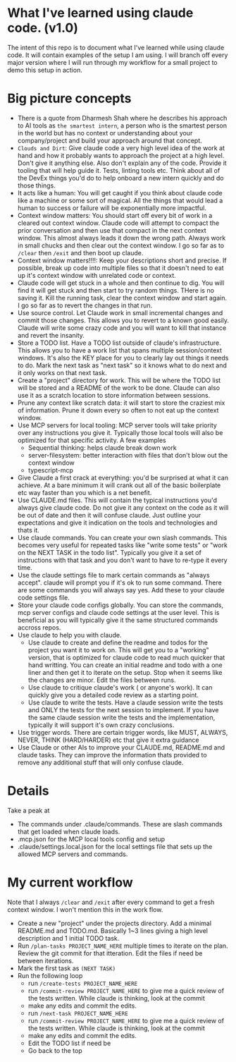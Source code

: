 # What I've learned using claude code. (v1.0)

The intent of this repo is to document what I've learned while using claude code. It will contain examples of the setup I am using. I will branch off every major version where I will run through my workflow for a small project to demo this setup in action.

# Big picture concepts

- There is a quote from Dharmesh Shah where he describes his approach to AI tools as `the smartest intern`, a person who is the smartest person in the world but has no context or understanding about your company/project and build your approach around that concept.
- `Clouds and Dirt`: Give claude code a very high level idea of the work at hand and how it probably wants to approach the project at a high level. Don't give it anything else. Also don't explain any of the code. Provide it tooling that will help guide it. Tests, linting tools etc. Think about all of the DevEx things you'd do to help onboard a new intern quickly and do those things.
- It acts like a human: You will get caught if you think about claude code like a machine or some sort of magical. All the things that would lead a human to success or failure will be exponentially more impactful.
- Context window matters: You should start off every bit of work in a cleared out context window. Claude code will attempt to compact the prior conversation and then use that compact in the next context window. This almost always leads it down the wrong path. Always work in small chucks and then clear out the context window. I go so far as to `/clear` then `/exit` and then boot up claude.
- Context window matters!!!!: Keep your descriptions short and precise. If possible, break up code into multiple files so that it doesn't need to eat up it's context window with unrelated code or context.
- Claude code will get stuck in a whole and then continue to dig. You will find it will get stuck and then start to try random things. THere is no saving it. Kill the running task, clear the context window and start again. I go so far as to revert the changes in that run.
- Use source control. Let Claude work in small incremental changes and commit those changes. This allows you to revert to a known good easily. Claude will write some crazy code and you will want to kill that instance and revert the insanity.
- Store a TODO list. Have a TODO list outside of claude's infrastructure. This allows you to have a work list that spans multiple session/context windows. It's also the KEY place for you to clearly lay out things it needs to do. Mark the next task as "next task" so it knows what to do next and it only works on that next task.
- Create a "project" directory for work. This will be where the TODO list will be stored and a README of the work to be done. Claude can also use it as a scratch location to store information between sessions.
- Prune any context like scratch data: it will start to store the craziest mix of information. Prune it down every so often to not eat up the context window.
- Use MCP servers for local tooling: MCP server tools will take priority over any instructions you give it. Typically those local tools will also be optimized for that specific activity. A few examples
  - Sequential thinking: helps claude break down work
  - server-filesystem: better interaction with files that don't blow out the context window
  - typescript-mcp
- Give Claude a first crack at everything: you'd be surprised at what it can achieve. At a bare minimum it will crank out all of the basic boilerplate etc way faster than you which is a net benefit.
- Use CLAUDE.md files. This will contain the typical instructions you'd always give claude code. Do not give it any context on the code as it will be out of date and then it will confuse claude. Just outline your expectations and give it indication on the tools and technologies and thats it.
- Use claude commands. You can create your own slash commands. This becomes very useful for repeated tasks like "write some tests" or "work on the NEXT TASK in the todo list". Typically you give it a set of instructions with that task and you don't want to have to re-type it every time.
- Use the claude settings file to mark certain commands as "always accept". claude will prompt you if it's ok to run some command. There are some commands you will always say yes. Add these to your claude code settings file.
- Store your claude code configs globally. You can store the commands, mcp server configs and claude code settings at the user level. This is beneficial as you will typically give it the same structured commands accross repos.
- Use claude to help you with claude.
  - Use claude to create and define the readme and todos for the project you want it to work on. This will get you to a "working" version, that is optimized for claude code to read much quicker that hand writting. You can create an initial readme and todo with a one liner and then get it to iterate on the setup. Stop when it seems like the changes are minor. Edit the files between runs.
  - Use claude to critique claude's work ( or anyone's work). It can quickly give you a detailed code review as a starting point.
  - Use claude to write the tests. Have a claude session write the tests and ONLY the tests for the next session to implement. If you have the same claude session write the tests and the implementation, typically it will support it's own crazy conclusions.
- Use trigger words. There are certain trigger words, like MUST, ALWAYS, NEVER, THINK (HARD/HARDER) etc that give it extra guidance
- Use Claude or other AIs to improve your CLAUDE.md, README.md and claude tasks. They can improve the information thats provided to remove any additional stuff that will only confuse claude.

# Details

Take a peak at

- The commands under .claude/commands. These are slash commands that get loaded when claude loads.
- .mcp.json for the MCP local tools config and setup
- .claude/settings.local.json for the local settings file that sets up the allowed MCP servers and commands.

# My current workflow

Note that I always `/clear` and `/exit` after every command to get a fresh context window. I won't mention this in the work flow.

- Create a new "project" under the projects directory. Add a minimal README.md and TODO.md. Basically 1~3 lines giving a high level description and 1 initial TODO task.
- Run `/plan-tasks PROJECT_NAME_HERE` multiple times to iterate on the plan. Review the git commit for that itteration. Edit the files if need be between iterations.
- Mark the first task as `(NEXT TASK)`
- Run the following loop
  - run `/create-tests PROJECT_NAME_HERE`
  - run `/commit-review PROJECT_NAME_HERE` to give me a quick review of the tests written. While claude is thinking, look at the commit
  - make any edits and commit the edits.
  - run `/next-task PROJECT_NAME_HERE`
  - run `/commit-review PROJECT_NAME_HERE` to give me a quick review of the tests written. While claude is thinking, look at the commit
  - make any edits and commit the edits.
  - Edit the TODO list if need be
  - Go back to the top
